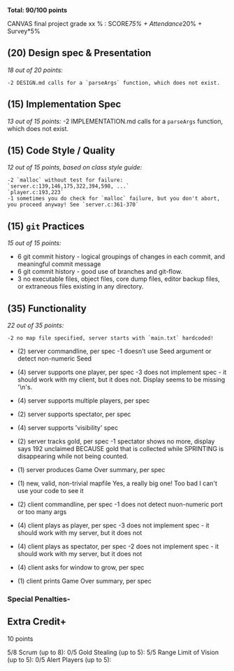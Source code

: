 **Total: 90/100 points**

CANVAS final project grade xx % : SCORE*75% + Attendance*20% + Survey*5%

## (20) Design spec & Presentation
*18 out of 20 points:*

    -2 DESIGN.md calls for a `parseArgs` function, which does not exist.

## (15) Implementation Spec 
*13 out of 15 points:*
    -2 IMPLEMENTATION.md calls for a `parseArgs` function, which does not exist.

## (15) Code Style / Quality 
*12 out of 15 points, based on class style guide:*

    -2 `malloc` without test for failure:
    `server.c:139,146,175,322,394,598, ...`
    `player.c:193,223`
    -1 sometimes you do check for `malloc` failure, but you don't abort, you proceed anyway! See `server.c:361-370`

## (15) `git` Practices    
*15 out of 15 points:*

 * 6 git commit history - logical groupings of changes in each commit, and meaningful commit message
 * 6 git commit history - good use of branches and git-flow.
 * 3 no executable files, object files, core dump files, editor backup files, or extraneous files existing in any directory.
    
## (35) Functionality  
*22 out of 35 points:*

    -2 no map file specified, server starts with `main.txt` hardcoded!
  * (2) server commandline, per spec
    -1 doesn't use Seed argument or detect non-numeric Seed
  * (4) server supports one player, per spec
    -3 does not implement spec - it should work with my client, but it does not. Display seems to be missing '\n's.
  * (4) server supports multiple players, per spec
  * (2) server supports spectator, per spec
  * (4) server supports 'visibility' spec
  * (2) server tracks gold, per spec
    -1 spectator shows no more, display says 192 unclaimed BECAUSE gold that is collected while SPRINTING is disappearing while not being counted.
  * (1) server produces Game Over summary, per spec
  * (1) new, valid, non-trivial mapfile
    Yes, a really big one! Too bad I can't use your code to see it

  * (2) client commandline, per spec
    -1 does not detect nuon-numeric port or too many args
  * (4) client plays as player, per spec
    -3 does not implement spec - it should work with my server, but it does not
  * (4) client plays as spectator, per spec
    -2 does not implement spec - it should work with my server, but it does not
  * (4) client asks for window to grow, per spec
  * (1) client prints Game Over summary, per spec

### Special Penalties-

## Extra Credit+
10 points

5/8 Scrum (up to 8): 
0/5 Gold Stealing (up to 5):
5/5 Range Limit of Vision (up to 5):
0/5 Alert Players (up to 5):

